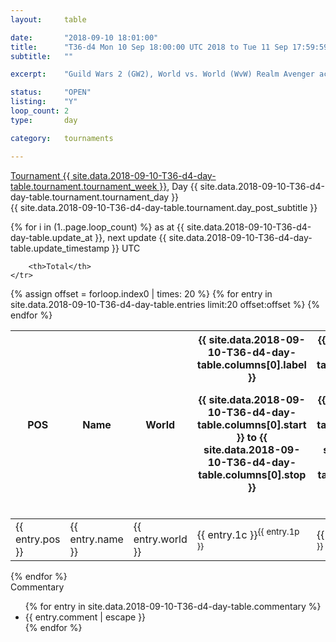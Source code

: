 ```yaml
---
layout: 	table

date: 		"2018-09-10 18:01:00"
title: 		"T36-d4 Mon 10 Sep 18:00:00 UTC 2018 to Tue 11 Sep 17:59:59 UTC 2018"
subtitle: 	""

excerpt:    "Guild Wars 2 (GW2), World vs. World (WvW) Realm Avenger achivement Tournament. \"Every Kill Counts\""

status:     "OPEN"
listing:    "Y"
loop_count: 2
type:       day

category: 	tournaments

---
```

<div class="table_header">
    <span class="table_title">
        <a href="{{ site.data.2018-09-10-T36-d4-day-table.tournament.week_results_table_url }}">
        Tournament {{ site.data.2018-09-10-T36-d4-day-table.tournament.tournament_week }}</a>, Day {{ site.data.2018-09-10-T36-d4-day-table.tournament.tournament_day }}
    </span><br>
    <span class="table_subtitle">
        {{ site.data.2018-09-10-T36-d4-day-table.tournament.day_post_subtitle }}
    </span>  
</div>

{% for i in (1..page.loop_count) %}
<span class="table_nextupdate">as at {{ site.data.2018-09-10-T36-d4-day-table.update_at }}, next update {{ site.data.2018-09-10-T36-d4-day-table.update_timestamp }} UTC</span> 
<table class="day_table">
  <colgroup>
    <col style="width:18px">
    <col style="width:55px">
    <col style="width:55px">
    <col style="width:12px">
    <col style="width:12px">
    <col style="width:12px">
    <col style="width:12px">
    <col style="width:12px">
    <col style="width:12px">
    <col style="width:12px">
    <col style="width:12px">
    <col style="width:12px">
    <col style="width:12px">
    <col style="width:12px">
    <col style="width:12px">
    <col style="width:12px">
    <col style="width:12px">
    <col style="width:12px">
    <col style="width:12px">
    <col style="width:12px">
    <col style="width:12px">
    <col style="width:12px">
    <col style="width:12px">
    <col style="width:12px">
    <col style="width:12px">
    <col style="width:12px">
    <col style="width:12px">
    <col style="width:18px">
  </colgroup>  
  <thead>
    <tr>
        <th>POS</th>
        <th class="AlignLeft">Name</th>
        <th class="AlignLeft">World</th>

<th><div class="label">{{ site.data.2018-09-10-T36-d4-day-table.columns[0].label }}<p class="onhover">{{ site.data.2018-09-10-T36-d4-day-table.columns[0].start }} to {{ site.data.2018-09-10-T36-d4-day-table.columns[0].stop }}</p></div>​</th>
<th><div class="label">{{ site.data.2018-09-10-T36-d4-day-table.columns[1].label }}<p class="onhover">{{ site.data.2018-09-10-T36-d4-day-table.columns[1].start }} to {{ site.data.2018-09-10-T36-d4-day-table.columns[1].stop }}</p></div>​</th>
<th><div class="label">{{ site.data.2018-09-10-T36-d4-day-table.columns[2].label }}<p class="onhover">{{ site.data.2018-09-10-T36-d4-day-table.columns[2].start }} to {{ site.data.2018-09-10-T36-d4-day-table.columns[2].stop }}</p></div>​</th>
<th><div class="label">{{ site.data.2018-09-10-T36-d4-day-table.columns[3].label }}<p class="onhover">{{ site.data.2018-09-10-T36-d4-day-table.columns[3].start }} to {{ site.data.2018-09-10-T36-d4-day-table.columns[3].stop }}</p></div>​</th>
<th><div class="label">{{ site.data.2018-09-10-T36-d4-day-table.columns[4].label }}<p class="onhover">{{ site.data.2018-09-10-T36-d4-day-table.columns[4].start }} to {{ site.data.2018-09-10-T36-d4-day-table.columns[4].stop }}</p></div>​</th>
<th><div class="label">{{ site.data.2018-09-10-T36-d4-day-table.columns[5].label }}<p class="onhover">{{ site.data.2018-09-10-T36-d4-day-table.columns[5].start }} to {{ site.data.2018-09-10-T36-d4-day-table.columns[5].stop }}</p></div>​</th>
<th><div class="label">{{ site.data.2018-09-10-T36-d4-day-table.columns[6].label }}<p class="onhover">{{ site.data.2018-09-10-T36-d4-day-table.columns[6].start }} to {{ site.data.2018-09-10-T36-d4-day-table.columns[6].stop }}</p></div>​</th>
<th><div class="label">{{ site.data.2018-09-10-T36-d4-day-table.columns[7].label }}<p class="onhover">{{ site.data.2018-09-10-T36-d4-day-table.columns[7].start }} to {{ site.data.2018-09-10-T36-d4-day-table.columns[7].stop }}</p></div>​</th>
<th><div class="label">{{ site.data.2018-09-10-T36-d4-day-table.columns[8].label }}<p class="onhover">{{ site.data.2018-09-10-T36-d4-day-table.columns[8].start }} to {{ site.data.2018-09-10-T36-d4-day-table.columns[8].stop }}</p></div>​</th>
<th><div class="label">{{ site.data.2018-09-10-T36-d4-day-table.columns[9].label }}<p class="onhover">{{ site.data.2018-09-10-T36-d4-day-table.columns[9].start }} to {{ site.data.2018-09-10-T36-d4-day-table.columns[9].stop }}</p></div>​</th>
<th><div class="label">{{ site.data.2018-09-10-T36-d4-day-table.columns[10].label }}<p class="onhover">{{ site.data.2018-09-10-T36-d4-day-table.columns[10].start }} to {{ site.data.2018-09-10-T36-d4-day-table.columns[10].stop }}</p></div>​</th>

<th><div class="label">{{ site.data.2018-09-10-T36-d4-day-table.columns[11].label }}<p class="onhover">{{ site.data.2018-09-10-T36-d4-day-table.columns[11].start }} to {{ site.data.2018-09-10-T36-d4-day-table.columns[11].stop }}</p></div>​</th>
<th><div class="label">{{ site.data.2018-09-10-T36-d4-day-table.columns[12].label }}<p class="onhover">{{ site.data.2018-09-10-T36-d4-day-table.columns[12].start }} to {{ site.data.2018-09-10-T36-d4-day-table.columns[12].stop }}</p></div>​</th>
<th><div class="label">{{ site.data.2018-09-10-T36-d4-day-table.columns[13].label }}<p class="onhover">{{ site.data.2018-09-10-T36-d4-day-table.columns[13].start }} to {{ site.data.2018-09-10-T36-d4-day-table.columns[13].stop }}</p></div>​</th>
<th><div class="label">{{ site.data.2018-09-10-T36-d4-day-table.columns[14].label }}<p class="onhover">{{ site.data.2018-09-10-T36-d4-day-table.columns[14].start }} to {{ site.data.2018-09-10-T36-d4-day-table.columns[14].stop }}</p></div>​</th>
<th><div class="label">{{ site.data.2018-09-10-T36-d4-day-table.columns[15].label }}<p class="onhover">{{ site.data.2018-09-10-T36-d4-day-table.columns[15].start }} to {{ site.data.2018-09-10-T36-d4-day-table.columns[15].stop }}</p></div>​</th>
<th><div class="label">{{ site.data.2018-09-10-T36-d4-day-table.columns[16].label }}<p class="onhover">{{ site.data.2018-09-10-T36-d4-day-table.columns[16].start }} to {{ site.data.2018-09-10-T36-d4-day-table.columns[16].stop }}</p></div>​</th>
<th><div class="label">{{ site.data.2018-09-10-T36-d4-day-table.columns[17].label }}<p class="onhover">{{ site.data.2018-09-10-T36-d4-day-table.columns[17].start }} to {{ site.data.2018-09-10-T36-d4-day-table.columns[17].stop }}</p></div>​</th>
<th><div class="label">{{ site.data.2018-09-10-T36-d4-day-table.columns[18].label }}<p class="onhover">{{ site.data.2018-09-10-T36-d4-day-table.columns[18].start }} to {{ site.data.2018-09-10-T36-d4-day-table.columns[18].stop }}</p></div>​</th>
<th><div class="label">{{ site.data.2018-09-10-T36-d4-day-table.columns[19].label }}<p class="onhover">{{ site.data.2018-09-10-T36-d4-day-table.columns[19].start }} to {{ site.data.2018-09-10-T36-d4-day-table.columns[19].stop }}</p></div>​</th>
<th><div class="label">{{ site.data.2018-09-10-T36-d4-day-table.columns[20].label }}<p class="onhover">{{ site.data.2018-09-10-T36-d4-day-table.columns[20].start }} to {{ site.data.2018-09-10-T36-d4-day-table.columns[20].stop }}</p></div>​</th>

<th><div class="label">{{ site.data.2018-09-10-T36-d4-day-table.columns[21].label }}<p class="onhover">{{ site.data.2018-09-10-T36-d4-day-table.columns[21].start }} to {{ site.data.2018-09-10-T36-d4-day-table.columns[21].stop }}</p></div>​</th>
<th><div class="label">{{ site.data.2018-09-10-T36-d4-day-table.columns[22].label }}<p class="onhover">{{ site.data.2018-09-10-T36-d4-day-table.columns[22].start }} to {{ site.data.2018-09-10-T36-d4-day-table.columns[22].stop }}</p></div>​</th>
<th><div class="label">{{ site.data.2018-09-10-T36-d4-day-table.columns[23].label }}<p class="onhover">{{ site.data.2018-09-10-T36-d4-day-table.columns[23].start }} to {{ site.data.2018-09-10-T36-d4-day-table.columns[23].stop }}</p></div>​</th>

        <th>Total</th>
    </tr>
  </thead>
  {% assign offset = forloop.index0 | times: 20 %}
<tbody>
{% for entry in site.data.2018-09-10-T36-d4-day-table.entries limit:20 offset:offset %}
  <tr>
    <td class="pl{{ entry.pos }}">{{ entry.pos }}</td>
    <td class="AlignLeft">{{ entry.name }}</td>
    <td class="AlignLeft">{{ entry.world }}</td>
    <td class="pl{{ entry.1p }}">{{ entry.1c }}<sup>{{ entry.1p }}</sup></td>
    <td class="pl{{ entry.2p }}">{{ entry.2c }}<sup>{{ entry.2p }}</sup></td>
    <td class="pl{{ entry.3p }}">{{ entry.3c }}<sup>{{ entry.3p }}</sup></td>
    <td class="pl{{ entry.4p }}">{{ entry.4c }}<sup>{{ entry.4p }}</sup></td>
    <td class="pl{{ entry.5p }}">{{ entry.5c }}<sup>{{ entry.5p }}</sup></td>
    <td class="pl{{ entry.6p }}">{{ entry.6c }}<sup>{{ entry.6p }}</sup></td>
    <td class="pl{{ entry.7p }}">{{ entry.7c }}<sup>{{ entry.7p }}</sup></td>
    <td class="pl{{ entry.8p }}">{{ entry.8c }}<sup>{{ entry.8p }}</sup></td>
    <td class="pl{{ entry.9p }}">{{ entry.9c }}<sup>{{ entry.9p }}</sup></td>
    <td class="pl{{ entry.10p }}">{{ entry.10c }}<sup>{{ entry.10p }}</sup></td>
    <td class="pl{{ entry.11p }}">{{ entry.11c }}<sup>{{ entry.11p }}</sup></td>
    <td class="pl{{ entry.12p }}">{{ entry.12c }}<sup>{{ entry.12p }}</sup></td>
    <td class="pl{{ entry.13p }}">{{ entry.13c }}<sup>{{ entry.13p }}</sup></td>
    <td class="pl{{ entry.14p }}">{{ entry.14c }}<sup>{{ entry.14p }}</sup></td>
    <td class="pl{{ entry.15p }}">{{ entry.15c }}<sup>{{ entry.15p }}</sup></td>
    <td class="pl{{ entry.16p }}">{{ entry.16c }}<sup>{{ entry.16p }}</sup></td>
    <td class="pl{{ entry.17p }}">{{ entry.17c }}<sup>{{ entry.17p }}</sup></td>
    <td class="pl{{ entry.18p }}">{{ entry.18c }}<sup>{{ entry.18p }}</sup></td>
    <td class="pl{{ entry.19p }}">{{ entry.19c }}<sup>{{ entry.19p }}</sup></td>
    <td class="pl{{ entry.20p }}">{{ entry.20c }}<sup>{{ entry.20p }}</sup></td>
    <td class="pl{{ entry.21p }}">{{ entry.21c }}<sup>{{ entry.21p }}</sup></td>
    <td class="pl{{ entry.22p }}">{{ entry.22c }}<sup>{{ entry.22p }}</sup></td>
    <td class="pl{{ entry.23p }}">{{ entry.23c }}<sup>{{ entry.23p }}</sup></td>
    <td class="pl{{ entry.24p }}">{{ entry.24c }}<sup>{{ entry.24p }}</sup></td>
    <td>{{ entry.total }}</td>
  </tr>
{% endfor %}  
</tbody>
</table>
<div class="leaderboard"></div>
{% endfor %}

<div class="commentary">
  <span class="commentary_title">Commentary</span>
  <ul>
    {% for entry in site.data.2018-09-10-T36-d4-day-table.commentary %}
    <li class="commentary_list">{{ entry.comment | escape }}</li>
    {% endfor %}
  </ul>
</div>



